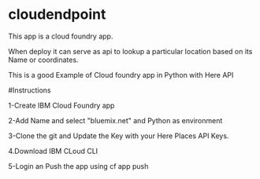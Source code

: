 # cloudendpoint

This app is a cloud foundry app.

When deploy it can serve as api to lookup a particular location based on its Name or coordinates.

This is a good Example of Cloud foundry app in Python with Here API

#Instructions

1-Create IBM Cloud Foundry app

2-Add Name and select "bluemix.net" and Python as environment

3-Clone the git and Update the Key with your Here Places API Keys.

4.Download IBM CLoud CLI 

5-Login an Push the app using cf app push <app-name>
